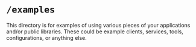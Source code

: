 # `/examples`

This directory is for examples of using various pieces of your applications and/or public libraries. These could be example clients, services, tools, configurations, or anything else.

